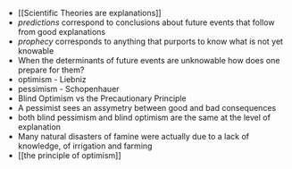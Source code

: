 - [[Scientific Theories are explanations]]
- *predictions* correspond to conclusions about future events that follow from good explanations 
- *prophecy* corresponds to anything that purports to know what is not yet knowable
- When the determinants of future events are unknowable how does one prepare for them?
- optimism - Liebniz 
- pessimism - Schopenhauer
- Blind Optimism vs the Precautionary Principle 
- A pessimist sees an assymetry between good and bad consequences
-  both blind pessimism and blind optimism are the same at the level of explanation 
- Many natural disasters of famine were actually due to a lack of knowledge, of irrigation and farming 
- [[the principle of optimism]]